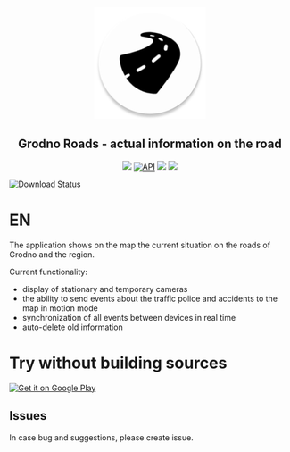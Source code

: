 <div align="center">
    <img alt="Icon" src="app/src/main/res/mipmap-xxxhdpi/ic_launcher_round.png" width="200" />
</div>

<h2 align="center">
    Grodno Roads - actual information on the road
</h2>

<p align="center">
    <a target="_blank" href="https://github.com/egorikftp/GrodnoRoads/stargazers"><img src="https://img.shields.io/github/stars/egorikftp/GrodnoRoads.svg"></a>
    <a href="https://github.com/egorikftp/GrodnoRoads/network"><img alt="API" src="https://img.shields.io/github/forks/egorikftp/GrodnoRoads.svg"/></a>
    <a target="_blank" href="https://github.com/egorikftp/GrodnoRoads/blob/release/LICENSE"><img src="https://img.shields.io/github/license/egorikftp/GrodnoRoads.svg"></a>
    <a target="_blank" href="https://t.me/grodno_roads"><img src="https://img.shields.io/badge/Telegram%20Channel-blue"></a>
</p>

![Download Status](https://playbadges.pavi2410.me/badge/full?id=com.egoriku.grodnoroads)

# EN
The application shows on the map the current situation on the roads of Grodno and the region.

Current functionality:
- display of stationary and temporary cameras
- the ability to send events about the traffic police and accidents to the map in motion mode
- synchronization of all events between devices in real time
- auto-delete old information


# Try without building sources
<a href='https://play.google.com/store/apps/details?id=com.egoriku.grodnoroads'><img alt='Get it on Google Play' src='https://play.google.com/intl/en_us/badges/images/generic/en_badge_web_generic.png' width="200"/></a>

## Issues
In case bug and suggestions, please create issue.
